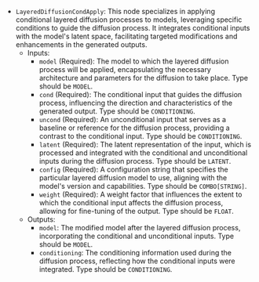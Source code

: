 - `LayeredDiffusionCondApply`: This node specializes in applying conditional layered diffusion processes to models, leveraging specific conditions to guide the diffusion process. It integrates conditional inputs with the model's latent space, facilitating targeted modifications and enhancements in the generated outputs.
    - Inputs:
        - `model` (Required): The model to which the layered diffusion process will be applied, encapsulating the necessary architecture and parameters for the diffusion to take place. Type should be `MODEL`.
        - `cond` (Required): The conditional input that guides the diffusion process, influencing the direction and characteristics of the generated output. Type should be `CONDITIONING`.
        - `uncond` (Required): An unconditional input that serves as a baseline or reference for the diffusion process, providing a contrast to the conditional input. Type should be `CONDITIONING`.
        - `latent` (Required): The latent representation of the input, which is processed and integrated with the conditional and unconditional inputs during the diffusion process. Type should be `LATENT`.
        - `config` (Required): A configuration string that specifies the particular layered diffusion model to use, aligning with the model's version and capabilities. Type should be `COMBO[STRING]`.
        - `weight` (Required): A weight factor that influences the extent to which the conditional input affects the diffusion process, allowing for fine-tuning of the output. Type should be `FLOAT`.
    - Outputs:
        - `model`: The modified model after the layered diffusion process, incorporating the conditional and unconditional inputs. Type should be `MODEL`.
        - `conditioning`: The conditioning information used during the diffusion process, reflecting how the conditional inputs were integrated. Type should be `CONDITIONING`.
